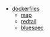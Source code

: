 * [dockerfiles](dockerfiles/README.md) 
	* [map](dockerfiles/g3docs/map.md) 
	* [redtail](dockerfiles/g3docs/redtail.md) 
	* [bluespec](dockerfiles/g3docs/bluespec.md) 
